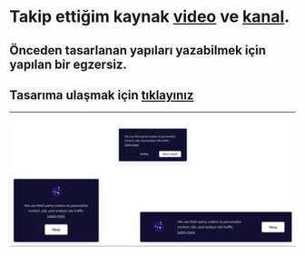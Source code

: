 # Takip ettiğim kaynak [video](https://www.youtube.com/watch?v=XcpnlmwBI_U&list=PLfAfrKyDRWrGze_1T1bUU0qA9RknVKI5J&index=7) ve [kanal](https://www.youtube.com/c/PROTOTURKCOM).

## Önceden tasarlanan yapıları yazabilmek için yapılan bir egzersiz.
## Tasarıma ulaşmak için [tıklayınız](https://www.uidesigndaily.com/posts/sketch-cookie-banner-cookies-message-notification-day-1041) 
---
![Components](./images/frontend-examples-11.png)